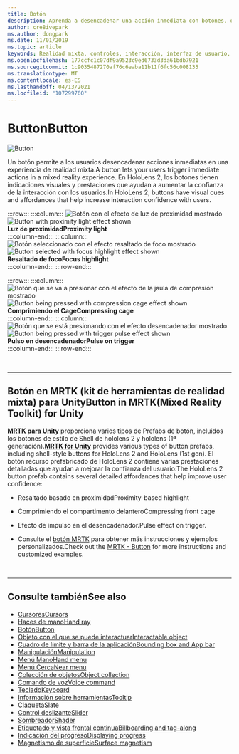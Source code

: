 ```yaml
---
title: Botón
description: Aprenda a desencadenar una acción inmediata con botones, que es uno de los componentes fundamentales de la realidad mixta.
author: cre8ivepark
ms.author: dongpark
ms.date: 11/01/2019
ms.topic: article
keywords: Realidad mixta, controles, interacción, interfaz de usuario, UX, auriculares de realidad mixta, auriculares de la realidad mixta de Windows, auriculares de realidad virtual, HoloLens, MRTK, kit de herramientas de realidad mixta, botón
ms.openlocfilehash: 177ccfc1c07df9a9523c9ed6733d3da61bdb7921
ms.sourcegitcommit: 1c9035487270af76c6eaba11b11f6fc56c008135
ms.translationtype: MT
ms.contentlocale: es-ES
ms.lasthandoff: 04/13/2021
ms.locfileid: "107299760"
---
```

# <a name="button"></a><span data-ttu-id="8c03c-104">Button</span><span class="sxs-lookup"><span data-stu-id="8c03c-104">Button</span></span>

![Button](images/UX_Hero_Button.jpg)

<span data-ttu-id="8c03c-106">Un botón permite a los usuarios desencadenar acciones inmediatas en una experiencia de realidad mixta.</span><span class="sxs-lookup"><span data-stu-id="8c03c-106">A button lets your users trigger immediate actions in a mixed reality experience.</span></span> <span data-ttu-id="8c03c-107">En HoloLens 2, los botones tienen indicaciones visuales y prestaciones que ayudan a aumentar la confianza de la interacción con los usuarios.</span><span class="sxs-lookup"><span data-stu-id="8c03c-107">In HoloLens 2, buttons have visual cues and affordances that help increase interaction confidence with users.</span></span> 

:::row:::
    :::column:::
       <span data-ttu-id="8c03c-108">![Botón con el efecto de luz de proximidad mostrado](images/UX_Button_Affordance_ProximityLight.jpg)</span><span class="sxs-lookup"><span data-stu-id="8c03c-108">![Button with proximity light effect shown](images/UX_Button_Affordance_ProximityLight.jpg)</span></span><br>
       <span data-ttu-id="8c03c-109">**Luz de proximidad**</span><span class="sxs-lookup"><span data-stu-id="8c03c-109">**Proximity light**</span></span><br>
    :::column-end:::
    :::column:::
       <span data-ttu-id="8c03c-110">![Botón seleccionado con el efecto resaltado de foco mostrado](images/UX_Button_Affordance_FocusHighlight.jpg)</span><span class="sxs-lookup"><span data-stu-id="8c03c-110">![Button selected with focus highlight effect shown](images/UX_Button_Affordance_FocusHighlight.jpg)</span></span><br>
        <span data-ttu-id="8c03c-111">**Resaltado de foco**</span><span class="sxs-lookup"><span data-stu-id="8c03c-111">**Focus highlight**</span></span><br>
    :::column-end:::
:::row-end:::

:::row:::
    :::column:::
       <span data-ttu-id="8c03c-112">![Botón que se va a presionar con el efecto de la jaula de compresión mostrado](images/UX_Button_Affordance_Compression.jpg)</span><span class="sxs-lookup"><span data-stu-id="8c03c-112">![Button being pressed with compression cage effect shown](images/UX_Button_Affordance_Compression.jpg)</span></span><br>
       <span data-ttu-id="8c03c-113">**Comprimiendo el Cage**</span><span class="sxs-lookup"><span data-stu-id="8c03c-113">**Compressing cage**</span></span><br>
    :::column-end:::
    :::column:::
       <span data-ttu-id="8c03c-114">![Botón que se está presionando con el efecto desencadenador mostrado](images/UX_Button_Affordance_Pulse.jpg)</span><span class="sxs-lookup"><span data-stu-id="8c03c-114">![Button being pressed with trigger pulse effect shown](images/UX_Button_Affordance_Pulse.jpg)</span></span><br>
        <span data-ttu-id="8c03c-115">**Pulso en desencadenador**</span><span class="sxs-lookup"><span data-stu-id="8c03c-115">**Pulse on trigger**</span></span><br>
    :::column-end:::
:::row-end:::

<br>

---

## <a name="button-in-mrtkmixed-reality-toolkit-for-unity"></a><span data-ttu-id="8c03c-116">Botón en MRTK (kit de herramientas de realidad mixta) para Unity</span><span class="sxs-lookup"><span data-stu-id="8c03c-116">Button in MRTK(Mixed Reality Toolkit) for Unity</span></span>
<span data-ttu-id="8c03c-117">**[MRTK para Unity](https://github.com/Microsoft/MixedRealityToolkit-Unity)** proporciona varios tipos de Prefabs de botón, incluidos los botones de estilo de Shell de hololens 2 y hololens (1ª generación).</span><span class="sxs-lookup"><span data-stu-id="8c03c-117">**[MRTK for Unity](https://github.com/Microsoft/MixedRealityToolkit-Unity)** provides various types of button prefabs, including shell-style buttons for HoloLens 2 and HoloLens (1st gen).</span></span> <span data-ttu-id="8c03c-118">El botón recurso prefabricado de HoloLens 2 contiene varias prestaciones detalladas que ayudan a mejorar la confianza del usuario:</span><span class="sxs-lookup"><span data-stu-id="8c03c-118">The HoloLens 2 button prefab contains several detailed affordances that help improve user confidence:</span></span>

* <span data-ttu-id="8c03c-119">Resaltado basado en proximidad</span><span class="sxs-lookup"><span data-stu-id="8c03c-119">Proximity-based highlight</span></span>
* <span data-ttu-id="8c03c-120">Comprimiendo el compartimento delantero</span><span class="sxs-lookup"><span data-stu-id="8c03c-120">Compressing front cage</span></span>
* <span data-ttu-id="8c03c-121">Efecto de impulso en el desencadenador.</span><span class="sxs-lookup"><span data-stu-id="8c03c-121">Pulse effect on trigger.</span></span>

* <span data-ttu-id="8c03c-122">Consulte el [botón MRTK](https://docs.microsoft.com/windows/mixed-reality/mrtk-unity/features/ux-building-blocks/button) para obtener más instrucciones y ejemplos personalizados.</span><span class="sxs-lookup"><span data-stu-id="8c03c-122">Check out the [MRTK - Button](https://docs.microsoft.com/windows/mixed-reality/mrtk-unity/features/ux-building-blocks/button) for more instructions and customized examples.</span></span>

<br>

---

## <a name="see-also"></a><span data-ttu-id="8c03c-123">Consulte también</span><span class="sxs-lookup"><span data-stu-id="8c03c-123">See also</span></span>

* [<span data-ttu-id="8c03c-124">Cursores</span><span class="sxs-lookup"><span data-stu-id="8c03c-124">Cursors</span></span>](cursors.md)
* [<span data-ttu-id="8c03c-125">Haces de mano</span><span class="sxs-lookup"><span data-stu-id="8c03c-125">Hand ray</span></span>](point-and-commit.md)
* [<span data-ttu-id="8c03c-126">Botón</span><span class="sxs-lookup"><span data-stu-id="8c03c-126">Button</span></span>](button.md)
* [<span data-ttu-id="8c03c-127">Objeto con el que se puede interactuar</span><span class="sxs-lookup"><span data-stu-id="8c03c-127">Interactable object</span></span>](interactable-object.md)
* [<span data-ttu-id="8c03c-128">Cuadro de límite y barra de la aplicación</span><span class="sxs-lookup"><span data-stu-id="8c03c-128">Bounding box and App bar</span></span>](app-bar-and-bounding-box.md)
* [<span data-ttu-id="8c03c-129">Manipulación</span><span class="sxs-lookup"><span data-stu-id="8c03c-129">Manipulation</span></span>](direct-manipulation.md)
* [<span data-ttu-id="8c03c-130">Menú Mano</span><span class="sxs-lookup"><span data-stu-id="8c03c-130">Hand menu</span></span>](hand-menu.md)
* [<span data-ttu-id="8c03c-131">Menú Cerca</span><span class="sxs-lookup"><span data-stu-id="8c03c-131">Near menu</span></span>](near-menu.md)
* [<span data-ttu-id="8c03c-132">Colección de objetos</span><span class="sxs-lookup"><span data-stu-id="8c03c-132">Object collection</span></span>](object-collection.md)
* [<span data-ttu-id="8c03c-133">Comando de voz</span><span class="sxs-lookup"><span data-stu-id="8c03c-133">Voice command</span></span>](voice-input.md)
* [<span data-ttu-id="8c03c-134">Teclado</span><span class="sxs-lookup"><span data-stu-id="8c03c-134">Keyboard</span></span>](keyboard.md)
* [<span data-ttu-id="8c03c-135">Información sobre herramientas</span><span class="sxs-lookup"><span data-stu-id="8c03c-135">Tooltip</span></span>](tooltip.md)
* [<span data-ttu-id="8c03c-136">Claqueta</span><span class="sxs-lookup"><span data-stu-id="8c03c-136">Slate</span></span>](slate.md)
* [<span data-ttu-id="8c03c-137">Control deslizante</span><span class="sxs-lookup"><span data-stu-id="8c03c-137">Slider</span></span>](slider.md)
* [<span data-ttu-id="8c03c-138">Sombreador</span><span class="sxs-lookup"><span data-stu-id="8c03c-138">Shader</span></span>](shader.md)
* [<span data-ttu-id="8c03c-139">Etiquetado y vista frontal continua</span><span class="sxs-lookup"><span data-stu-id="8c03c-139">Billboarding and tag-along</span></span>](billboarding-and-tag-along.md)
* [<span data-ttu-id="8c03c-140">Indicación del progreso</span><span class="sxs-lookup"><span data-stu-id="8c03c-140">Displaying progress</span></span>](progress.md)
* [<span data-ttu-id="8c03c-141">Magnetismo de superficie</span><span class="sxs-lookup"><span data-stu-id="8c03c-141">Surface magnetism</span></span>](surface-magnetism.md)
